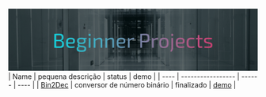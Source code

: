 ![cover beginner projects](/cover_bp.png)
| Name | pequena descrição | status | demo |
| ---- | ----------------- | ------ | ---- | 
| [Bin2Dec](https://github.com/edniltonmatos/desafios-beginner/tree/main/Bin2dDec) | conversor de número binário | finalizado | [demo](https://ednilton-matos-bin2dec.vercel.app/) |
